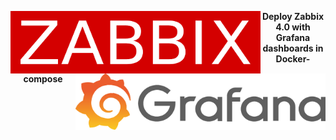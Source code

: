 <p>
  <img width="400" height="100" align="left" src="https://github.com/moovs/zabbix-grafana/blob/master/src/zabbixlogo.png">
  <p align="right">
  <img width="400" height="90" align="right" src="https://github.com/moovs/zabbix-grafana/blob/master/src/grafanalogoo.png">
</p>
<p align="center">
  <b>Deploy Zabbix 4.0 with Grafana dashboards in Docker-compose</b>
</p>
